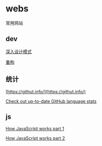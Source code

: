 # webs

常用网站

## dev

[深入设计模式](https://refactoringguru.cn/design-patterns)

[重构](https://refactoringguru.cn/refactoring)

## 统计

[https://githut.info/](https://githut.info/)

[Check out up-to-date GitHub language stats](https://madnight.github.io/githut/#/pull_requests/2020/1)

## js

[How JavaScript works part 1](https://blog.sessionstack.com/how-does-javascript-actually-work-part-1-b0bacc073cf)

[How JavaScript works part 2](https://blog.sessionstack.com/how-javascript-works-inside-the-v8-engine-5-tips-on-how-to-write-optimized-code-ac089e62b12e)





<Vssue :title="$title" />

